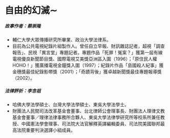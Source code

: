 # 自由的幻滅∼

##### 故事作者：蔡崇隆

- 輔仁大學大眾傳播研究所畢業、政治大學法律系。
- 目前為公共電視紀錄片組製作人。曾任自立早報、財訊雜誌記者，超視「調查報告」、民視「異言堂」專題記者。專題作品「死罪！冤案？」獲第一屆有線電視優良新聞節目獎、國際電視艾美獎亞洲區入圍（1996）；「原住民人權HOHO！」獲廣播電視金鐘獎入圍（1997）；紀錄片作品「島國殺人紀事」獲金穗獎最佳紀錄影帶獎（2001）；「奇蹟背後」獲卓越新聞獎最佳專題報導獎（2002）。

##### 法律評析：李念祖

- 哈佛大學法學碩士、台灣大學法學碩士、東吳大學法學士。
- 財團法人民間司法改革基金會董事、台北律師公會理事長、財團法人理律文教基金會董事／理律法律事務所合夥人、東吳大學法律學研究所等校系所兼任教授、中國憲法學會理事、司法院大法官解釋英譯編輯委員、司法院美國聯邦最高法院重要判決選譯小組成員。